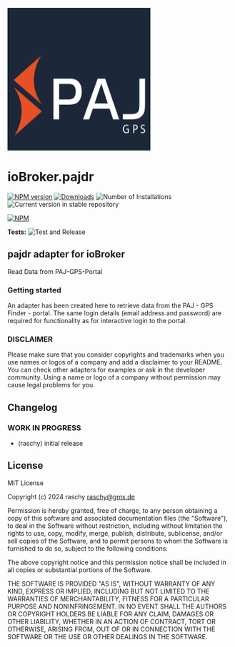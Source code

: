 ![Logo](admin/pajdr.png)
# ioBroker.pajdr

[![NPM version](https://img.shields.io/npm/v/iobroker.pajdr.svg)](https://www.npmjs.com/package/iobroker.pajdr)
[![Downloads](https://img.shields.io/npm/dm/iobroker.pajdr.svg)](https://www.npmjs.com/package/iobroker.pajdr)
![Number of Installations](https://iobroker.live/badges/pajdr-installed.svg)
![Current version in stable repository](https://iobroker.live/badges/pajdr-stable.svg)

[![NPM](https://nodei.co/npm/iobroker.pajdr.png?downloads=true)](https://nodei.co/npm/iobroker.pajdr/)

**Tests:** ![Test and Release](https://github.com/raschy/ioBroker.pajdr/workflows/Test%20and%20Release/badge.svg)

## pajdr adapter for ioBroker

Read Data from PAJ-GPS-Portal

### Getting started

An adapter has been created here to retrieve data from the PAJ - GPS Finder - portal.
The same login details (email address and password) are required for functionality as for interactive login to the portal.

### DISCLAIMER

Please make sure that you consider copyrights and trademarks when you use names or logos of a company and add a disclaimer to your README.
You can check other adapters for examples or ask in the developer community. Using a name or logo of a company without permission may cause legal problems for you.


## Changelog
<!--
    Placeholder for the next version (at the beginning of the line):
    ### **WORK IN PROGRESS**
-->

### **WORK IN PROGRESS**
- (raschy) initial release

## License
MIT License

Copyright (c) 2024 raschy <raschy@gmx.de>

Permission is hereby granted, free of charge, to any person obtaining a copy
of this software and associated documentation files (the "Software"), to deal
in the Software without restriction, including without limitation the rights
to use, copy, modify, merge, publish, distribute, sublicense, and/or sell
copies of the Software, and to permit persons to whom the Software is
furnished to do so, subject to the following conditions:

The above copyright notice and this permission notice shall be included in all
copies or substantial portions of the Software.

THE SOFTWARE IS PROVIDED "AS IS", WITHOUT WARRANTY OF ANY KIND, EXPRESS OR
IMPLIED, INCLUDING BUT NOT LIMITED TO THE WARRANTIES OF MERCHANTABILITY,
FITNESS FOR A PARTICULAR PURPOSE AND NONINFRINGEMENT. IN NO EVENT SHALL THE
AUTHORS OR COPYRIGHT HOLDERS BE LIABLE FOR ANY CLAIM, DAMAGES OR OTHER
LIABILITY, WHETHER IN AN ACTION OF CONTRACT, TORT OR OTHERWISE, ARISING FROM,
OUT OF OR IN CONNECTION WITH THE SOFTWARE OR THE USE OR OTHER DEALINGS IN THE
SOFTWARE.